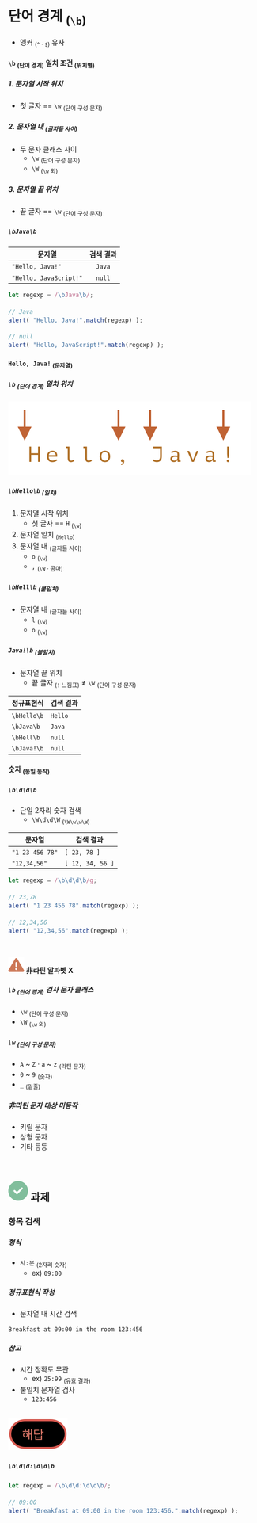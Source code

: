 단어 경계 <sub>(`\b`)</sub>
====
- 앵커 <sub>(`^` · `$`)</sub> 유사

#### `\b` <sub>(단어 경계)</sub> 일치 조건 <sub>(위치별)</sub>

##### 1. 문자열 시작 위치
- 첫 글자 == `\w` <sub>(단어 구성 문자)</sub>

##### 2. 문자열 내 <sub>(글자들 사이)</sub>
- 두 문자 클래스 사이
  - `\w` <sub>(단어 구성 문자)</sub>
  - `\W` <sub>(`\w` 외)</sub>

##### 3. 문자열 끝 위치
- 끝 글자 == `\w` <sub>(단어 구성 문자)</sub>

##### `\bJava\b`

|문자열|검색 결과|
|---|:---:|
|`"Hello, Java!"`|`Java`|
|`"Hello, JavaScript!"`|`null`|

```javascript
let regexp = /\bJava\b/;

// Java
alert( "Hello, Java!".match(regexp) );

// null
alert( "Hello, JavaScript!".match(regexp) );
```

#### `Hello, Java!` <sub>(문자열)</sub>

##### `\b` <sub>(단어 경계)</sub> 일치 위치

![hello-java-boundaries](../../images/03/07/06/hello-java-boundaries.svg)

##### `\bHello\b` <sub>(일치)</sub>
1. 문자열 시작 위치
    - 첫 글자 == `H` <sub>(`\w`)</sub>
2. 문자열 일치 <sub>(`Hello`)</sub>
3. 문자열 내 <sub>(글자들 사이)</sub>
    - `o` <sub>(`\w`)</sub>
    - `,` <sub>(`\W` · 콤마)</sub>

##### `\bHell\b` <sub>(불일치)</sub>
- 문자열 내 <sub>(글자들 사이)</sub>
  - `l` <sub>(`\w`)</sub>
  - `o` <sub>(`\w`)</sub>

##### `Java!\b` <sub>(불일치)</sub>
- 문자열 끝 위치
  - 끝 글자 <sub>(`!` 느낌표)</sub> ≠ `\w` <sub>(단어 구성 문자)</sub>

|정규표현식|검색 결과|
|---|---|
|`\bHello\b`|`Hello`|
|`\bJava\b`|`Java`|
|`\bHell\b`|`null`|
|`\bJava!\b`|`null`|

#### 숫자 <sub>(동일 동작)</sub>

##### `\b\d\d\b`
- 단일 2자리 숫자 검색
  - `\W\d\d\W` <sub>(`\W\w\w\W`)</sub>

|문자열|검색 결과|
|---|---|
|`"1 23 456 78"`|`[ 23, 78 ]`|
|`"12,34,56"`|`[ 12, 34, 56 ]`|

```javascript
let regexp = /\b\d\d\b/g;

// 23,78
alert( "1 23 456 78".match(regexp) );

// 12,34,56
alert( "12,34,56".match(regexp) );
```

<br />

<img src="../../images/commons/icons/triangle-exclamation-solid.svg" /> **非라틴 알파벳 X**

##### `\b` <sub>(단어 경계)</sub> 검사 문자 클래스
- `\w` <sub>(단어 구성 문자)</sub>
- `\W` <sub>(`\w` 외)</sub>

##### `\w` <sub>(단어 구성 문자)</sub>
- `A` ~ `Z` · `a` ~ `z` <sub>(라틴 문자)</sub>
- `0` ~ `9` <sub>(숫자)</sub>
- `_` <sub>(밑줄)</sub>

##### 非라틴 문자 대상 미동작
- 키릴 문자
- 상형 문자
- 기타 등등

<br />

## <img src="../../images/commons/icons/circle-check-solid.svg" /> 과제

### 항목 검색

##### 형식
- `시:분` <sub>(2자리 숫자)</sub>
  - ex\) `09:00`

##### 정규표현식 작성
- 문자열 내 시간 검색
```
Breakfast at 09:00 in the room 123:456
```

##### 참고
- 시간 정확도 무관
  - ex\) `25:99` <sub>(유효 결과)</sub>
- 불일치 문자열 검사
  - `123:456`

<br />

<img src="../../images/commons/icons/circle-answer.svg" />

##### `\b\d\d:\d\d\b`
```javascript
let regexp = /\b\d\d:\d\d\b/;

// 09:00
alert( "Breakfast at 09:00 in the room 123:456.".match(regexp) );
```

